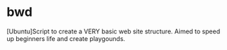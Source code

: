 # bwd
[Ubuntu]Script to create a VERY basic web site structure. Aimed to speed up beginners life and create playgounds.
